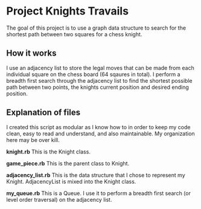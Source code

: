 # Project Knights Travails
The goal of this project is to use a graph data structure to search for the shortest path between two squares for a chess knight.

## How it works
I use an adjacency list to store the legal moves that can be made from each individual square on the chess board (64 sqaures in total). I perform a breadth first search through the adjacency list to find the shortest possible path between two points, the knights current position and desired ending position. 

## Explanation of files
I created this script as modular as I know how to in order to keep my code clean, easy to read and understand, and also maintainable. My organization here may be over kill. 

**knight.rb** This is the Knight class. 

**game_piece.rb** This is the parent class to Knight. 

**adjacency_list.rb** This is the data structure that I chose to represent my Knight. AdjacencyList is mixed into the Knight class. 

**my_queue.rb** This is a Queue. I use it to perform a breadth first search (or level order traversal) on the adjacency list. 

